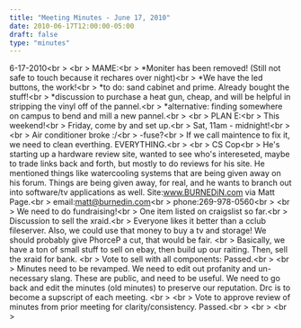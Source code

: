 ```yaml
---
title: "Meeting Minutes - June 17, 2010"
date: 2010-06-17T12:00:00-05:00
draft: false
type: "minutes"
---
```


6-17-2010<br \>
<br \>
MAME:<br \>
*Moniter has been removed! (Still not safe to touch because it rechares over night)<br \>
*We have the led buttons, the work!<br \>
*to do: sand cabinet and prime. Already bought the stuff!<br \>
*discussion to purchase a heat gun, cheap, and will be helpful in stripping the vinyl off of the pannel.<br \>
*alternative: finding somewhere on campus to bend and mill a new pannel.<br \>
<br \>
PLAN E:<br \>
This weekend!<br \>
Friday, come by and set up.<br \>
Sat, 11am - midnight!<br \>
<br \>
Air conditioner broke :/<br \>
-fuse?<br \>
If we call maintence to fix it, we need to clean everthing. EVERYTHING.<br \>
<br \>
CS Cop<br \>
He's starting up a hardware review site, wanted to see who's intereseted, maybe to trade links back and forth, but mostly to do reviews for his site. He mentioned things like watercooling systems that are being given away on his forum. Things are being given away, for real, and he wants to branch out into software/tv applications as well. Site:www.BURNEDiN.com via Matt Page.<br \>
email:matt@burnedin.com<br \>
phone:269-978-0560<br \>
<br \>
We need to do fundraising!<br \>
One item listed on craigslist so far.<br \>
Discussion to sell the xraid.<br \>
Everyone likes it better than a cclub fileserver. Also, we could use that money to buy a tv and storage! We should probably give PhorceP a cut, that would be fair. <br \>
Basically, we have a ton of small stuff to sell on ebay, then build up our raiting. Then, sell the xraid for bank. <br \>
Vote to sell with all components: Passed.<br \>
<br \>
Minutes need to be revamped. We need to edit out profanity and un-necessary slang. These are public, and need to be useful. We need to go back and edit the minutes (old minutes) to preserve our reputation. Drc is to become a supscript of each meeting. <br \>
<br \>
Vote to approve review of minutes from prior meeting for clarity/consistency. Passed.<br \>
<br \>
<br \>
